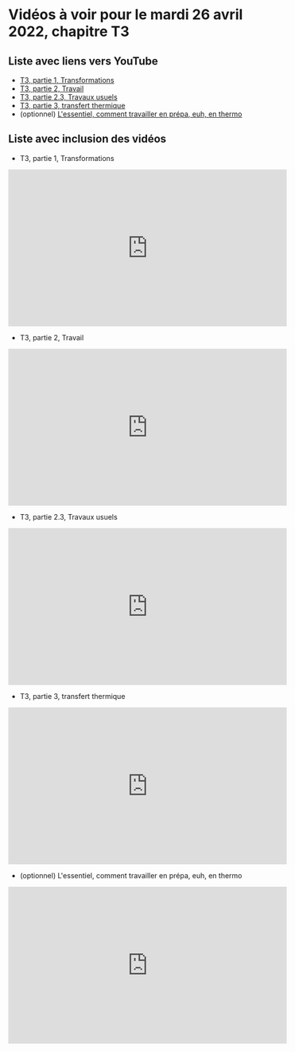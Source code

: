 
# Vidéos à voir pour le mardi 26 avril 2022, chapitre T3

## Liste avec liens vers YouTube

*  [T3, partie 1, Transformations](https://youtu.be/DQzr9HLxfH8)
*  [T3, partie 2, Travail](https://youtu.be/aLZTNl_hCs8)
*  [T3, partie 2.3, Travaux usuels](https://youtu.be/6ytgvfGlsYM)
*  [T3, partie 3, transfert thermique](https://youtu.be/dZOeQvPfVi8)
* (optionnel) [L'essentiel, comment travailler en prépa, euh, en thermo](https://youtu.be/U2_km104OcU)

## Liste avec inclusion des vidéos

*  T3, partie 1, Transformations 

 <div style="text-align:center">
<iframe width="560" height="315" src="https://www.youtube.com/embed/DQzr9HLxfH8" title="YouTube video player" frameborder="0" allow="accelerometer; autoplay; clipboard-write; encrypted-media; gyroscope; picture-in-picture" allowfullscreen></iframe>
</div>
 

*  T3, partie 2, Travail 

 <div style="text-align:center">
<iframe width="560" height="315" src="https://www.youtube.com/embed/aLZTNl_hCs8" title="YouTube video player" frameborder="0" allow="accelerometer; autoplay; clipboard-write; encrypted-media; gyroscope; picture-in-picture" allowfullscreen></iframe>
</div>
 

*  T3, partie 2.3, Travaux usuels 

 <div style="text-align:center">
<iframe width="560" height="315" src="https://www.youtube.com/embed/6ytgvfGlsYM" title="YouTube video player" frameborder="0" allow="accelerometer; autoplay; clipboard-write; encrypted-media; gyroscope; picture-in-picture" allowfullscreen></iframe>
</div>
 

*  T3, partie 3, transfert thermique 

 <div style="text-align:center">
<iframe width="560" height="315" src="https://www.youtube.com/embed/dZOeQvPfVi8" title="YouTube video player" frameborder="0" allow="accelerometer; autoplay; clipboard-write; encrypted-media; gyroscope; picture-in-picture" allowfullscreen></iframe>
</div>
 

* (optionnel) L'essentiel, comment travailler en prépa, euh, en thermo 

 <div style="text-align:center">
<iframe width="560" height="315" src="https://www.youtube.com/embed/U2_km104OcU" title="YouTube video player" frameborder="0" allow="accelerometer; autoplay; clipboard-write; encrypted-media; gyroscope; picture-in-picture" allowfullscreen></iframe>
</div>
 

